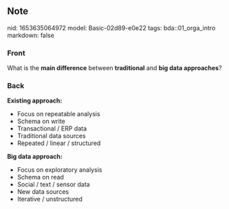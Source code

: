 ## Note
nid: 1653635064972
model: Basic-02d89-e0e22
tags: bda::01_orga_intro
markdown: false

### Front
What is the <b>main difference</b> between <b>traditional</b> and
<b>big data approaches</b>?

### Back
<b>Existing approach:</b>
<ul>
  <li>Focus on repeatable analysis
  <li>Schema on write
  <li>Transactional / ERP data
  <li>Traditional data sources
  <li>Repeated / linear / structured
</ul><b>Big data approach:</b>
<ul>
  <li>Focus on exploratory analysis
  <li>Schema on read
  <li>Social / text / sensor data
  <li>New data sources
  <li>Iterative / unstructured
</ul>
